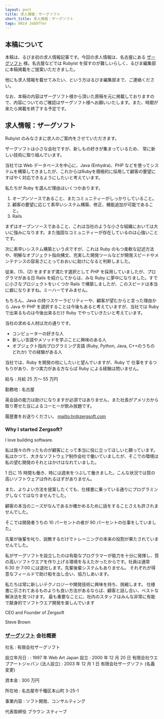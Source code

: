 ```yaml
---
layout: post
title: 求人情報：ザーグソフト
short_title: 求人情報：ザーグソフト
tags: 0014 JobOffer
---
```



## 本稿について

本稿は、るびま初の求人情報記事です。今回の求人情報は、名古屋にある [ザーグソフト](http://www.zergsoft.com/) 様。名古屋などでは Rubyist を探すのが難しいらしく、るびま編集部に本稿掲載をご提案いただきました。

他にも求人情報を載せてみたい、という方はるびま編集部まで、ご連絡ください。

なお、本稿の内容はザーグソフト様から頂いた原稿を元に掲載しておりますので、内容についてのご確認はザーグソフト様へお願いいたします。また、時期が来たら掲載を終了する予定です。

## 求人情報：ザーグソフト

Rubyist のみなさまに求人のご案内をさせていただきます。

ザーグソフトは小さな会社ですが、新しもの好きが集まっているため、
常に新しい技術に取り組んでいます。

当社では Web データベースを中心に、Java (Enhydra)、PHP などを使ってシステムを構築してきましたが、これからはRubyを積極的に採用して顧客の要望にすばやく対応できるようにしたいと考えています。

私たちが Ruby を選んだ理由はいくつかあります。

1. オープンソースであること、またコミュニティーがしっかりしていること。
1. 顧客の要望に応じて素早いシステム構築、修正、機能追加が可能であること。
1. Rails


まずはオープンソースであること、これは当社のような小さな組織においては大いに強みになります。また強固なコミュニティーが存在しているのは心強いことです。

次に素早いシステム構築という点ですが、これは Ruby のもつ柔軟な記述方法や、明解なオブジェクト指向構文、充実した開発ツールなどが開発スピードやメンテナンスの容易さにとっておおいに助けになると判断しました。

従来、(1)、(2) をまずまず満たす選択として PHP を採用していましたが、プログラマがある日 Rails を紹介してからは、みな Ruby に夢中になりました。すでに小さなプロジェクトをいくつか Rails で構築しましたが、このスピードは本当に癖になりますね。ミーハーですみません。

もちろん、Java の持つスケーラビリティーや、顧客が望むからと言った理由から Java や PHP を選択することは今後もあると考えていますが、当社では Ruby で出来るものは今後出来るだけ Ruby でやっていきたいと考えています。

当社の求める人材は次の通りです。

* コンピューターの好きな人
* 新しい言語やメソッドを学ぶことに興味のある人
* オブジェクト指向プログラミング言語 (Ruby, Python, Java, C++のうちのどれか) での経験がある人


当社では、Ruby を開発の柱にしたいと望んでいますが、Ruby で 仕事をするつもりがあり、かつ実力がある方ならば Ruby による経験は問いません。

給与
:  月給 25 万〜 55 万円

勤務地
:  名古屋

英会話の能力は助けになりますが必須ではありません、また社長がアメリカから取り寄せた豆によるコーヒーが飲み放題です。

履歴書をお送りください。 [mailto:hr@zergsoft.com](mailto:hr@zergsoft.com)

### Why I started Zergsoft?

I love building software.

私は我々の作ったものが顧客にとって本当に役に立ってほしいと願っています。
私はかつて、大きなソフトウェア制作会社で働いていましたが、そこでの環境は私の望む開発のそれとはかけはなれていました。

1 日に 15 時間も働き、時には週末をつぶして働きました。こんな状況では質の高いソフトウェアは作れるはずがありません。

また、よりよい方法を提案したくても、仕様書に乗っている通りにプログラミングしなくてはなりませんでした。

顧客の本当のニーズがなんであるか確かめるために話をすることさえも許されませんでした。

そこでは開発者うちの 10 パーセントの者が 90 パーセントの仕事をしていました。

先輩が後輩を叱り、説教するだけでトレーニングの本来の役割が果たされていませんでした。

私がザーグソフトを設立したのは有能なプログラマーが能力を十分に発揮し、質の高いソフトウエアを作り上げる環境を与えたかったからです。社員は通常 6:30 か 7:00 には退社します。先輩後輩システムもありません。
それぞれが得意なフィールドで助け船を出し合い、協力しあいます。

私たちは常に新しいテクノロジーや開発技術に興味を持ち、挑戦します。
仕様書に示されてあるものよりも良い方法があるならば、顧客と話し合い、ベストな解決法を見つけます。
最も重要なことに、社内のスタッフはみんな非常に有能で献身的でソフトウエア開発を楽しんでいます

CEO and Founder of Zergsoft

Steve Brown

### [ザーグソフト](http://www.zergsoft.com/) 会社概要

社名
:  有限会社ザーグソフト

設立年月日
: 
: 1997 年 Web Art Japan 設立
: 2000 年 12 月 20 日 有限会社ウエブアートジャパン (法人設立)
: 2003 年 12 月 1 日 有限会社ザーグソフト (名義変更)

資本金
:  300 万円

所在地
:  名古屋市千種区本山町 3-25-1

事業内容
:  ソフト開発、コンサルティング

代表取締役 ブラウン スティーブ


